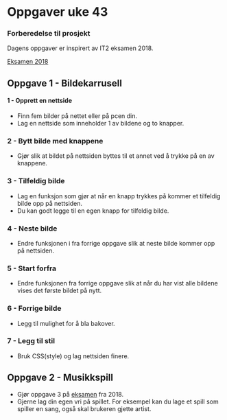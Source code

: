 # Oppgaver uke 43

### Forberedelse til prosjekt

Dagens oppgaver er inspirert av IT2 eksamen 2018.

[Eksamen 2018](https://github.com/gloer/gloer.github.io/blob/master/eksamen/v2018/IT2V2018.pdf)


## Oppgave 1 - Bildekarrusell

#### 1 - Opprett en nettside
- Finn fem bilder på nettet eller på pcen din.
- Lag en nettside som inneholder 1 av bildene og to knapper.

### 2 - Bytt bilde med knappene
- Gjør slik at bildet på nettsiden byttes til et annet ved å trykke på en av knappene.

### 3 - Tilfeldig bilde
- Lag en funksjon som gjør at når en knapp trykkes på kommer et tilfeldig bilde opp på nettsiden.
- Du kan godt legge til en egen knapp for tilfeldig bilde.

### 4 - Neste bilde
- Endre funksjonen i fra forrige oppgave slik at neste bilde kommer opp på nettsiden.

### 5 - Start forfra
- Endre funksjonen fra forrige oppgave slik at når du har vist alle bildene vises det første bildet på nytt.

### 6 - Forrige bilde
- Legg til mulighet for å bla bakover.

### 7 - Legg til stil
- Bruk CSS(style) og lag nettsiden finere.

## Oppgave 2 - Musikkspill
- Gjør oppgave 3 på [eksamen](https://github.com/gloer/gloer.github.io/blob/master/eksamen/v2018/IT2V2018.pdf)
 fra 2018. 
- Gjerne lag din egen vri på spillet. For eksempel kan du lage et spill som spiller en sang, også skal brukeren gjette artist.